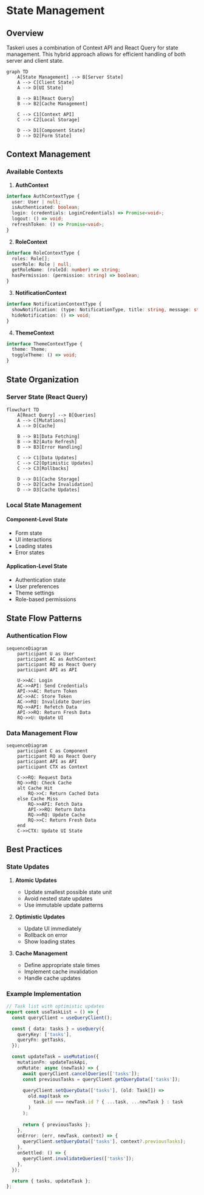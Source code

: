 # State Management

## Overview

Taskeri uses a combination of Context API and React Query for state management. This hybrid approach allows for efficient handling of both server and client state.

```mermaid
graph TD
    A[State Management] --> B[Server State]
    A --> C[Client State]
    A --> D[UI State]
    
    B --> B1[React Query]
    B --> B2[Cache Management]
    
    C --> C1[Context API]
    C --> C2[Local Storage]
    
    D --> D1[Component State]
    D --> D2[Form State]
```

## Context Management

### Available Contexts

1. **AuthContext**
```typescript
interface AuthContextType {
  user: User | null;
  isAuthenticated: boolean;
  login: (credentials: LoginCredentials) => Promise<void>;
  logout: () => void;
  refreshToken: () => Promise<void>;
}
```

2. **RoleContext**
```typescript
interface RoleContextType {
  roles: Role[];
  userRole: Role | null;
  getRoleName: (roleId: number) => string;
  hasPermission: (permission: string) => boolean;
}
```

3. **NotificationContext**
```typescript
interface NotificationContextType {
  showNotification: (type: NotificationType, title: string, message: string) => void;
  hideNotification: () => void;
}
```

4. **ThemeContext**
```typescript
interface ThemeContextType {
  theme: Theme;
  toggleTheme: () => void;
}
```

## State Organization

### Server State (React Query)
```mermaid
flowchart TD
    A[React Query] --> B[Queries]
    A --> C[Mutations]
    A --> D[Cache]
    
    B --> B1[Data Fetching]
    B --> B2[Auto Refresh]
    B --> B3[Error Handling]
    
    C --> C1[Data Updates]
    C --> C2[Optimistic Updates]
    C --> C3[Rollbacks]
    
    D --> D1[Cache Storage]
    D --> D2[Cache Invalidation]
    D --> D3[Cache Updates]
```

### Local State Management

#### Component-Level State
- Form state
- UI interactions
- Loading states
- Error states

#### Application-Level State
- Authentication state
- User preferences
- Theme settings
- Role-based permissions

## State Flow Patterns

### Authentication Flow
```mermaid
sequenceDiagram
    participant U as User
    participant AC as AuthContext
    participant RQ as React Query
    participant API as API
    
    U->>AC: Login
    AC->>API: Send Credentials
    API->>AC: Return Token
    AC->>AC: Store Token
    AC->>RQ: Invalidate Queries
    RQ->>API: Refetch Data
    API->>RQ: Return Fresh Data
    RQ->>U: Update UI
```

### Data Management Flow
```mermaid
sequenceDiagram
    participant C as Component
    participant RQ as React Query
    participant API as API
    participant CTX as Context
    
    C->>RQ: Request Data
    RQ->>RQ: Check Cache
    alt Cache Hit
        RQ->>C: Return Cached Data
    else Cache Miss
        RQ->>API: Fetch Data
        API->>RQ: Return Data
        RQ->>RQ: Update Cache
        RQ->>C: Return Fresh Data
    end
    C->>CTX: Update UI State
```

## Best Practices

### State Updates
1. **Atomic Updates**
   - Update smallest possible state unit
   - Avoid nested state updates
   - Use immutable update patterns

2. **Optimistic Updates**
   - Update UI immediately
   - Rollback on error
   - Show loading states

3. **Cache Management**
   - Define appropriate stale times
   - Implement cache invalidation
   - Handle cache updates

### Example Implementation

```typescript
// Task list with optimistic updates
export const useTaskList = () => {
  const queryClient = useQueryClient();

  const { data: tasks } = useQuery({
    queryKey: ['tasks'],
    queryFn: getTasks,
  });

  const updateTask = useMutation({
    mutationFn: updateTaskApi,
    onMutate: async (newTask) => {
      await queryClient.cancelQueries(['tasks']);
      const previousTasks = queryClient.getQueryData(['tasks']);
      
      queryClient.setQueryData(['tasks'], (old: Task[]) =>
        old.map(task => 
          task.id === newTask.id ? { ...task, ...newTask } : task
        )
      );
      
      return { previousTasks };
    },
    onError: (err, newTask, context) => {
      queryClient.setQueryData(['tasks'], context?.previousTasks);
    },
    onSettled: () => {
      queryClient.invalidateQueries(['tasks']);
    },
  });

  return { tasks, updateTask };
};
```